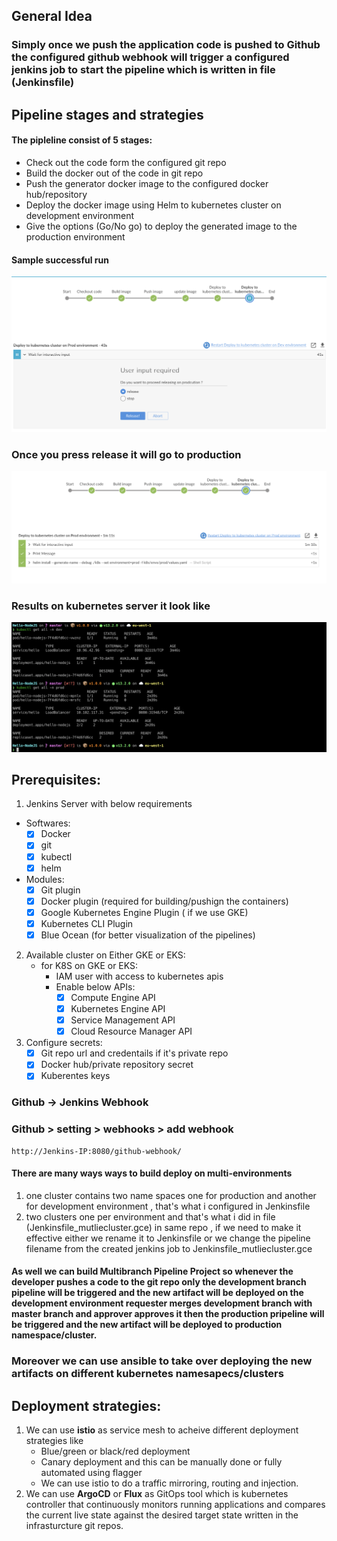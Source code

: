 ## General Idea
### Simply once we push the application code is pushed to Github the configured github webhook will trigger a configured jenkins job to start the pipeline which is written in file (Jenkinsfile)

## Pipeline stages and strategies 
#### The pipleline consist of 5 stages: 
- Check out the code form the configured git repo 
- Build the docker out of the code in git repo
- Push the generator docker image to the configured docker hub/repository 
- Deploy the docker image using Helm to kubernetes cluster on development environment 
- Give the options (Go/No go) to deploy the generated image to the production environment

#### Sample successful run
![Pipeline demo](pipeline-dev.png)
### Once you press release it will go to production 
![Pipeline demo](pipeline-prod.png)
### Results on kubernetes server it look like 
![Pipeline demo](k8s-output.png)

## Prerequisites: 
1. Jenkins Server with below requirements 
- Softwares: 
  - [x] Docker
  - [x] git
  - [x] kubectl 
  - [x] helm 
- Modules: 
  - [x] Git plugin
  - [x] Docker plugin (required for building/pushign the containers)
  - [x] Google Kubernetes Engine Plugin ( if we use GKE)
  - [x] Kubernetes CLI Plugin
  - [x] Blue Ocean (for better visualization of the pipelines)
  
2. Available cluster on Either GKE or EKS: 
   - for K8S on GKE or EKS: 
      - IAM user with access to kubernetes apis
      - Enable below APIs:
        - [x] Compute Engine API
        - [x] Kubernetes Engine API
        - [x] Service Management API
        - [x] Cloud Resource Manager API

3. Configure secrets:
   - [x] Git repo url and credentails if it's private repo  
   - [x] Docker hub/private repository secret
   - [x] Kuberentes keys

### Github -> Jenkins Webhook 
### Github > setting > webhooks > add webhook
```
http://Jenkins-IP:8080/github-webhook/
```

#### There are many ways ways to build deploy on multi-environments
1. one cluster contains two name spaces one for production and another for development environment , that's what i configured in Jenkinsfile
2. two clusters one per environment and that's what i did in file (Jenkinsfile_mutliecluster.gce) in same repo , if we need to make it effective either we rename it to Jenkinsfile or we change the pipeline filename from the created jenkins job to Jenkinsfile_mutliecluster.gce

#### As well we can build Multibranch Pipeline Project so whenever the developer pushes a code to the git repo only the development branch pipeline will be triggered and the new artifact will be deployed on the development environment requester merges development branch with master branch and approver approves it then the production pripeline will be triggered and the new artifact will be deployed to production namespace/cluster. 

### Moreover we can use **ansible** to take over deploying the new artifacts on different kubernetes namesapecs/clusters 

## Deployment strategies: 
1. We can use **istio** as service mesh to acheive different deployment strategies like 
   - Blue/green or black/red deployment
   - Canary deployment and this can be manually done or fully automated using flagger 
   - We can use istio to do a traffic mirroring, routing and injection. 
2. We can use **ArgoCD** or **Flux** as GitOps tool which is kubernetes controller that continuously monitors running applications and compares the current live state against the desired target state written in the infrasturcture git repos.   
